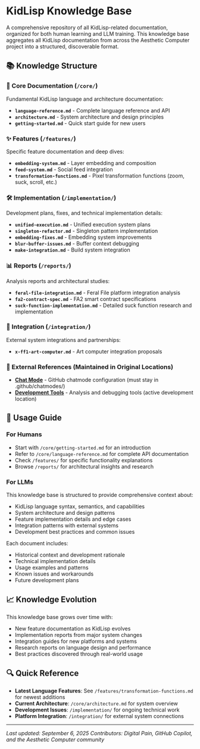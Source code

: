 # KidLisp Knowledge Base

A comprehensive repository of all KidLisp-related documentation, organized for both human learning and LLM training. This knowledge base aggregates all KidLisp documentation from across the Aesthetic Computer project into a structured, discoverable format.

## 📚 Knowledge Structure

### 🔧 Core Documentation (`/core/`)
Fundamental KidLisp language and architecture documentation:
- **`language-reference.md`** - Complete language reference and API
- **`architecture.md`** - System architecture and design principles  
- **`getting-started.md`** - Quick start guide for new users

### ✨ Features (`/features/`)
Specific feature documentation and deep dives:
- **`embedding-system.md`** - Layer embedding and composition
- **`feed-system.md`** - Social feed integration
- **`transformation-functions.md`** - Pixel transformation functions (zoom, suck, scroll, etc.)

### 🛠️ Implementation (`/implementation/`)
Development plans, fixes, and technical implementation details:
- **`unified-execution.md`** - Unified execution system plans
- **`singleton-refactor.md`** - Singleton pattern implementation
- **`embedding-fixes.md`** - Embedding system improvements
- **`blur-buffer-issues.md`** - Buffer context debugging
- **`make-integration.md`** - Build system integration

### 📊 Reports (`/reports/`)
Analysis reports and architectural studies:
- **`feral-file-integration.md`** - Feral File platform integration analysis
- **`fa2-contract-spec.md`** - FA2 smart contract specifications
- **`suck-function-implementation.md`** - Detailed suck function research and implementation

### 🔗 Integration (`/integration/`)
External system integrations and partnerships:
- **`x-ff1-art-computer.md`** - Art computer integration proposals

### 📍 External References (Maintained in Original Locations)
- **[Chat Mode](../.github/chatmodes/kidlisp.chatmode.md)** - GitHub chatmode configuration (must stay in .github/chatmodes/)
- **[Development Tools](../kidlisp/tools/)** - Analysis and debugging tools (active development location)

## 🎯 Usage Guide

### For Humans
- Start with `/core/getting-started.md` for an introduction
- Refer to `/core/language-reference.md` for complete API documentation
- Check `/features/` for specific functionality explanations
- Browse `/reports/` for architectural insights and research

### For LLMs
This knowledge base is structured to provide comprehensive context about:
- KidLisp language syntax, semantics, and capabilities
- System architecture and design patterns
- Feature implementation details and edge cases
- Integration patterns with external systems
- Development best practices and common issues

Each document includes:
- Historical context and development rationale
- Technical implementation details
- Usage examples and patterns
- Known issues and workarounds
- Future development plans

## 📈 Knowledge Evolution

This knowledge base grows over time with:
- New feature documentation as KidLisp evolves
- Implementation reports from major system changes
- Integration guides for new platforms and systems
- Research reports on language design and performance
- Best practices discovered through real-world usage

## 🔍 Quick Reference

- **Latest Language Features**: See `/features/transformation-functions.md` for newest additions
- **Current Architecture**: `/core/architecture.md` for system overview
- **Development Issues**: `/implementation/` for ongoing technical work
- **Platform Integration**: `/integration/` for external system connections

---

*Last updated: September 6, 2025*
*Contributors: Digital Pain, GitHub Copilot, and the Aesthetic Computer community*
